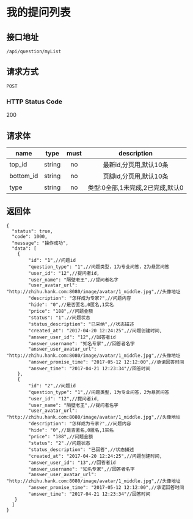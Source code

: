 # 我的提问列表

## 接口地址

`/api/question/myList`

## 请求方式

`POST`

### HTTP Status Code

200

## 请求体

| name     | type     | must     | description |
|----------|:--------:|:--------:|:--------:|
| top_id   | string   | no      | 最新id,分页用,默认10条 |
| bottom_id   | string   | no      | 页脚id,分页用,默认10条 |
| type   | string   | no      | 类型:0全部,1未完成,2已完成,默认0 |


## 返回体

```json5
{
  "status": true,
  "code": 1000,
  "message": "操作成功",
  "data": [
    {
        "id": "1",//问题id
        "question_type": "1",//问题类型，1为专业问答，2为悬赏问答
        "user_id": "12",//提问者id,
        "user_name": "隔壁老王",//提问者名字
        "user_avatar_url": "http://zhihu.hank.com:8080/image/avatar/1_middle.jpg",//头像地址
        "description": "怎样成为专家?",//问题内容
        "hide": "0",//是否匿名,0匿名,1实名
        "price": "188",//问题金额
        "status": "1".//问题状态
        "status_description": "已采纳",//状态描述
        "created_at": "2017-04-20 12:24:25",//问题创建时间,
        "answer_user_id": "12",//回答者id
        "answer_username": "知名专家",//回答者名字
        "answer_user_avatar_url": "http://zhihu.hank.com:8080/image/avatar/1_middle.jpg",//头像地址
        "answer_promise_time": "2017-05-12 12:12:00",//承诺回答时间
        "answer_time": "2017-04-21 12:23:34"//回答时间
    },
    {
        "id": "2",//问题id
        "question_type": "1",//问题类型，1为专业问答，2为悬赏问答
        "user_id": "12",//提问者id,
        "user_name": "隔壁老王",//提问者名字
        "user_avatar_url": "http://zhihu.hank.com:8080/image/avatar/1_middle.jpg",//头像地址
        "description": "怎样成为专家?",//问题内容
        "hide": "0",//是否匿名,0匿名,1实名
        "price": "188",//问题金额
        "status": "2".//问题状态
        "status_description": "已回答",//状态描述
        "created_at": "2017-04-20 12:24:25",//问题创建时间,
        "answer_user_id": "13",//回答者id
        "answer_username": "知名专家",//回答者名字
        "answer_user_avatar_url": "http://zhihu.hank.com:8080/image/avatar/1_middle.jpg",//头像地址
        "answer_promise_time": "2017-05-12 12:12:00",//承诺回答时间
        "answer_time": "2017-04-21 12:23:34"//回答时间    
   }
  ]
}
``` 
